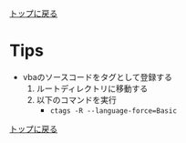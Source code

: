 [トップに戻る](../index.md)

# Tips
- vbaのソースコードをタグとして登録する
	1. ルートディレクトリに移動する
	2. 以下のコマンドを実行
		- `ctags -R --language-force=Basic`

[トップに戻る](../index.md)

